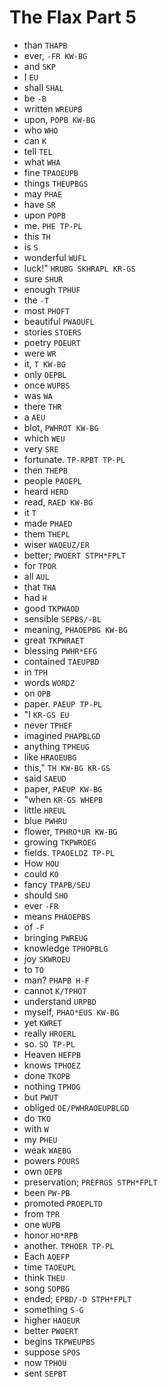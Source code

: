 # The Flax Part 5

* than `THAPB`
* ever, `-FR KW-BG`
* and `SKP`
* I `EU`
* shall `SHAL`
* be `-B`
* written `WREUPB`
* upon, `POPB KW-BG`
* who `WHO`
* can `K`
* tell `TEL`
* what `WHA`
* fine `TPAOEUPB`
* things `THEUPBGS`
* may `PHAE`
* have `SR`
* upon `POPB`
* me. `PHE TP-PL`
* this `TH`
* is `S`
* wonderful `WUFL`
* luck!" `HRUBG SKHRAPL KR-GS`
* sure `SHUR`
* enough `TPHUF`
* the `-T`
* most `PHOFT`
* beautiful `PWAOUFL`
* stories `STOERS`
* poetry `POEURT`
* were `WR`
* it, `T KW-BG`
* only `OEPBL`
* once `WUPBS`
* was `WA`
* there `THR`
* a `AEU`
* blot, `PWHROT KW-BG`
* which `WEU`
* very `SRE`
* fortunate. `TP-RPBT TP-PL`
* then `THEPB`
* people `PAOEPL`
* heard `HERD`
* read, `RAED KW-BG`
* it `T`
* made `PHAED`
* them `THEPL`
* wiser `WAOEUZ/ER`
* better; `PWOERT STPH*FPLT`
* for `TPOR`
* all `AUL`
* that `THA`
* had `H`
* good `TKPWAOD`
* sensible `SEPBS/-BL`
* meaning, `PHAOEPBG KW-BG`
* great `TKPWRAET`
* blessing `PWHR*EFG`
* contained `TAEUPBD`
* in `TPH`
* words `WORDZ`
* on `OPB`
* paper. `PAEUP TP-PL`
* "I `KR-GS EU`
* never `TPHEF`
* imagined `PHAPBLGD`
* anything `TPHEUG`
* like `HRAOEUBG`
* this," `TH KW-BG KR-GS`
* said `SAEUD`
* paper, `PAEUP KW-BG`
* "when `KR-GS WHEPB`
* little `HREUL`
* blue `PWHRU`
* flower, `TPHRO*UR KW-BG`
* growing `TKPWROEG`
* fields. `TPAOELDZ TP-PL`
* How `HOU`
* could `KO`
* fancy `TPAPB/SEU`
* should `SHO`
* ever `-FR`
* means `PHAOEPBS`
* of `-F`
* bringing `PWREUG`
* knowledge `TPHOPBLG`
* joy `SKWROEU`
* to `TO`
* man? `PHAPB H-F`
* cannot `K/TPHOT`
* understand `URPBD`
* myself, `PHAO*EUS KW-BG`
* yet `KWRET`
* really `HROERL`
* so. `SO TP-PL`
* Heaven `HEFPB`
* knows `TPHOEZ`
* done `TKOPB`
* nothing `TPHOG`
* but `PWUT`
* obliged `OE/PWHRAOEUPBLGD`
* do `TKO`
* with `W`
* my `PHEU`
* weak `WAEBG`
* powers `POURS`
* own `OEPB`
* preservation; `PREFRGS STPH*FPLT`
* been `PW-PB`
* promoted `PROEPLTD`
* from `TPR`
* one `WUPB`
* honor `HO*RPB`
* another. `TPHOER TP-PL`
* Each `AOEFP`
* time `TAOEUPL`
* think `THEU`
* song `SOPBG`
* ended; `EPBD/-D STPH*FPLT`
* something `S-G`
* higher `HAOEUR`
* better `PWOERT`
* begins `TKPWEUPBS`
* suppose `SPOS`
* now `TPHOU`
* sent `SEPBT`

